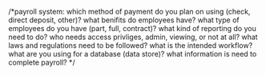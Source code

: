 /*payroll system:
which method of payment do you plan on using (check, direct deposit, other)?
what benifits do employees have?
what type of employees do you have (part, full, contract)?
what kind of reporting do you need to do?
who needs access privliges, admin, viewing, or not at all?
what laws and regulations need to be followed?
what is the intended workflow?
what are you using for a database (data store)?
what information is need to complete payroll?
*/